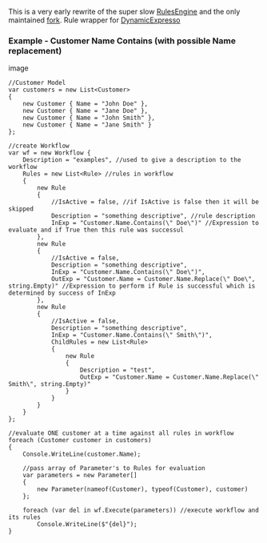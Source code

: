 This is a very early rewrite of the super slow [RulesEngine](https://github.com/microsoft/RulesEngine) and the only maintained [fork](https://github.com/asulwer/RulesEngine).  Rule wrapper for [DynamicExpresso](https://github.com/dynamicexpresso/DynamicExpresso)

### Example - Customer Name Contains (with possible Name replacement)

<img width="205" height="17" alt="image" src="https://github.com/user-attachments/assets/956752fc-f5bd-4679-961c-d65e16fecc04" />

```
//Customer Model
var customers = new List<Customer>
{
    new Customer { Name = "John Doe" },
    new Customer { Name = "Jane Doe" },
    new Customer { Name = "John Smith" },
    new Customer { Name = "Jane Smith" }
};

//create Workflow
var wf = new Workflow {
    Description = "examples", //used to give a description to the workflow
    Rules = new List<Rule> //rules in workflow
    {
        new Rule
        {
            //IsActive = false, //if IsActive is false then it will be skipped
            Description = "something descriptive", //rule description
            InExp = "Customer.Name.Contains(\" Doe\")" //Expression to evaluate and if True then this rule was successul
        },
        new Rule
        {
            //IsActive = false,
            Description = "something descriptive",
            InExp = "Customer.Name.Contains(\" Doe\")",
            OutExp = "Customer.Name = Customer.Name.Replace(\" Doe\", string.Empty)" //Expression to perform if Rule is successful which is determined by success of InExp
        },
        new Rule
        {
            //IsActive = false,
            Description = "something descriptive",
            InExp = "Customer.Name.Contains(\" Smith\")",
            ChildRules = new List<Rule>
            {
                new Rule
                {
                    Description = "test",
                    OutExp = "Customer.Name = Customer.Name.Replace(\" Smith\", string.Empty)"
                }
            }
        }
    }
};

//evaluate ONE customer at a time against all rules in workflow
foreach (Customer customer in customers)
{
    Console.WriteLine(customer.Name);

    //pass array of Parameter's to Rules for evaluation
    var parameters = new Parameter[]
    {
        new Parameter(nameof(Customer), typeof(Customer), customer)
    };

    foreach (var del in wf.Execute(parameters)) //execute workflow and its rules
        Console.WriteLine($"{del}");
}
```
